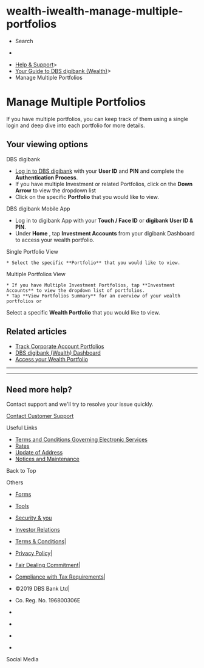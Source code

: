 # wealth-iwealth-manage-multiple-portfolios

[](https://www.dbs.com.sg)

  * Search 

  * 


[](https://www.dbs.com.sg/personal/default.page) [](https://www.dbs.com.sg/personal/support/wealth-iwealth-manage-multiple-portfolios.html)

  * [Help & Support](https://www.dbs.com.sg/personal/support/home.html)>
  * [Your Guide to DBS digibank (Wealth)](https://www.dbs.com.sg/personal/support/guide-iwealth.html)>
  * Manage Multiple Portfolios



# Manage Multiple Portfolios

If you have multiple portfolios, you can keep track of them using a single login and deep dive into each portfolio for more details.

  


## Your viewing options

DBS digibank

  * [Log in to DBS digibank](https://internet-banking.dbs.com.sg/) with your **User ID** and **PIN** and complete the **Authentication Process**.
  * If you have multiple Investment or related Portfolios, click on the **Down Arrow** to view the dropdown list
  * Click on the specific **Portfolio** that you would like to view.  




DBS digibank Mobile App

  * Log in to digibank App with your **Touch / Face ID** or **digibank User ID & PIN**.
  * Under **Home** , tap **Investment Accounts** from your digibank Dashboard to access your wealth portfolio.  
  


Single Portfolio View

    * Select the specific **Portfolio** that you would like to view.
  
  


Multiple Portfolios View

    * If you have Multiple Investment Portfolios, tap **Investment Accounts** to view the dropdown list of portfolios.
    * Tap **View Portfolios Summary** for an overview of your wealth portfolios or   
Select a specific **Wealth Portfolio** that you would like to view. 


  


## Related articles

  * [Track Corporate Account Portfolios](https://www.dbs.com.sg/personal/support/wealth-iwealth-track-corporate-account-portfolios.html)
  * [DBS digibank (Wealth) Dashboard](https://www.dbs.com.sg/personal/support/wealth-iwealth-dashboard.html)
  * [Access your Wealth Portfolio ](https://www.dbs.com.sg/personal/support/wealth-iwealth-access-portfolio-dashboard.html)



* * *

* * *

## Need more help?

Contact support and we'll try to resolve your issue quickly.

[Contact Customer Support](https://www.dbs.com.sg/personal/contact-us.page)

Useful Links

  * [Terms and Conditions Governing Electronic Services](https://www.dbs.com.sg/personal/deposits/terms-conditions-electronic-services.page)
  * [Rates](https://www.dbs.com.sg/personal/rates-online/default.page)
  * [Update of Address](https://www.dbs.com.sg/personal/deposits/update-address.page)
  * [Notices and Maintenance](https://www.dbs.com.sg/personal/deposits/maintenance-schedule.page)



Back to Top

Others

  * [Forms](https://www.dbs.com.sg/personal/forms/default.page)
  * [Tools](https://www.dbs.com.sg/personal/calculators/default.page)
  * [Security & you](https://www.dbs.com.sg/personal/deposits/security-and-you/default.page)
  * [Investor Relations](https://www.dbs.com/investor/default.page)



  * [Terms & Conditions](https://www.dbs.com/terms/default.page)|
  * [Privacy Policy](https://www.dbs.com/privacy/default.page)|
  * [Fair Dealing Commitment](https://www.dbs.com/fairdealing/default.page)|
  * [Compliance with Tax Requirements](https://www.dbs.com.sg/personal/compliance-tax-requirements/index.html)|
  * ©2019 DBS Bank Ltd|
  * Co. Reg. No. 196800306E



  * [](https://www.facebook.com/dbs.sg)
  * [](https://twitter.com/dbsbank)
  * [](https://www.linkedin.com/company/dbs-bank)
  * [](https://www.youtube.com/dbs)



Social Media
